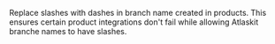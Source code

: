 Replace slashes with dashes in branch name created in products. This ensures certain product integrations don't fail while allowing Atlaskit branche names to have slashes.